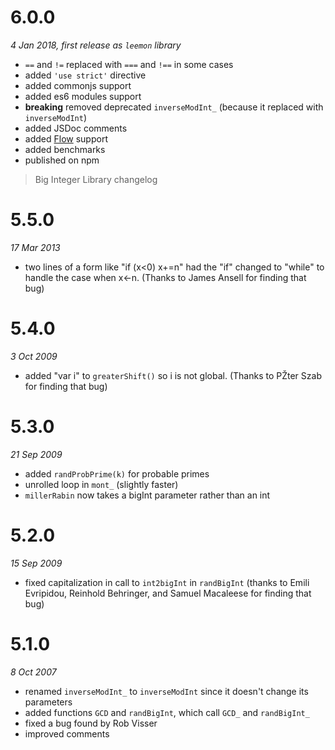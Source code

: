 
# 6.0.0
*4 Jan 2018, first release as `leemon` library*
- `==` and `!=` replaced with `===` and `!==` in some cases
- added `'use strict'` directive
- added commonjs support
- added es6 modules support
- **breaking** removed deprecated `inverseModInt_` (because it replaced with `inverseModInt`)
- added JSDoc comments
- added [Flow](https://flow.org/) support
- added benchmarks
- published on npm


> Big Integer Library changelog

# 5.5.0
*17 Mar 2013*
 - two lines of a form like "if (x<0) x+=n" had the "if" changed to "while" to
   handle the case when x<-n. (Thanks to James Ansell for finding that bug)

# 5.4.0
*3 Oct 2009*
 - added "var i" to `greaterShift()` so i is not global. (Thanks to PŽter Szab for finding that bug)

# 5.3.0
*21 Sep 2009*
 - added `randProbPrime(k)` for probable primes
 - unrolled loop in `mont_` (slightly faster)
 - `millerRabin` now takes a bigInt parameter rather than an int

# 5.2.0
*15 Sep 2009*
 - fixed capitalization in call to `int2bigInt` in `randBigInt`
   (thanks to Emili Evripidou, Reinhold Behringer, and Samuel Macaleese for finding that bug)

# 5.1.0
*8 Oct 2007*

 - renamed `inverseModInt_` to `inverseModInt` since it doesn't change its parameters
 - added functions `GCD` and `randBigInt`, which call `GCD_` and `randBigInt_`
 - fixed a bug found by Rob Visser
 - improved comments
